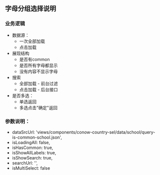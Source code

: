 
## 字母分组选择说明   

### 业务逻辑   
- 数据源：   
	- 一次全部加载   
	- 点击加载   
- 展现结构   
	- 是否有common   
	- 是否所有字母都显示   
	- 没有内容不显示字母   
- 搜索   
	- 全部加载 - 前台过滤   
	- 点击加载 - 后台接口   
- 是否多选：   
	- 单选返回   
	- 多选点击"确定"返回   

### 参数说明：   
- dataSrcUrl: 'views/components/conow-country-sel/data/school/query-is-common-school.json',   
- isLoadingAll: false,   
- isHasCommon: true,   
- isShowAllLabels: true,   
- isShowSearch: true,   
- searchUrl: '',   
- isMultiSelect: false   